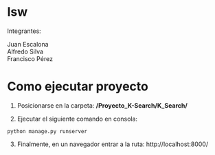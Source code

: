 # Isw

Integrantes: 

Juan Escalona \
Alfredo Silva \
Francisco Pérez

# Como ejecutar proyecto

1. Posicionarse en la carpeta: **/Proyecto_K-Search/K_Search/**

2. Ejecutar el siguiente comando en consola:

```
python manage.py runserver
```
3. Finalmente, en un navegador entrar a la ruta: http://localhost:8000/
